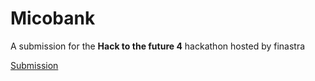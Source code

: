 # Micobank

A submission for the **Hack to the future 4** hackathon hosted by finastra

[Submission](https://devpost.com/software/cryptor-y3fb6s?ref_content=my-projects-tab&ref_feature=my_projects)

